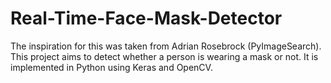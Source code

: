 # Real-Time-Face-Mask-Detector
The inspiration for this was taken from Adrian Rosebrock (PyImageSearch). This project aims to detect whether a person is wearing a mask or not. It is implemented in Python using Keras and OpenCV. 
